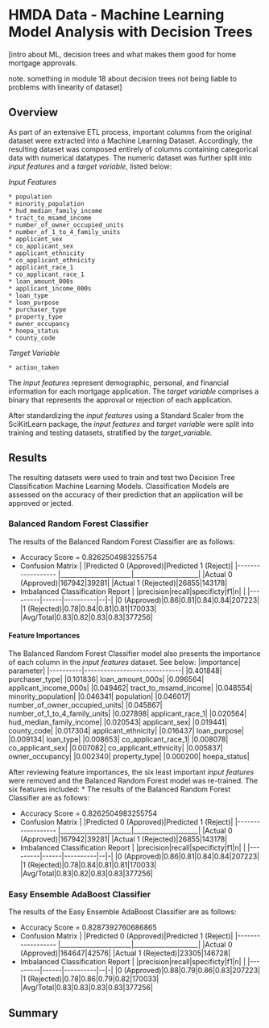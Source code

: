 # HMDA Data - Machine Learning Model Analysis with Decision Trees

[intro about ML, decision trees and what makes them good for home mortgage approvals.

note. something in module 18 about decision trees not being liable to problems with linearity of dataset]

## Overview

As part of an extensive ETL process, important columns from the original dataset were extracted into a Machine Learning Dataset. Accordingly, the resulting dataset was composed entirely of columns containing categorical data with numerical datatypes. The numeric dataset was further split into *input features* and a *target variable*, listed below: 

*Input Features*

    * population
    * minority_population
    * hud_median_family_income
    * tract_to_msamd_income
    * number_of_owner_occupied_units
    * number_of_1_to_4_family_units
    * applicant_sex
    * co_applicant_sex
    * applicant_ethnicity
    * co_applicant_ethnicity
    * applicant_race_1
    * co_applicant_race_1
    * loan_amount_000s
    * applicant_income_000s
    * loan_type
    * loan_purpose
    * purchaser_type
    * property_type
    * owner_occupancy
    * hoepa_status
    * county_code

*Target Variable*

    * action_taken

The *input features* represent demographic, personal, and financial information for each mortgage application. The *target variable* comprises a binary that represents the approval or rejection of each application.

After standardizing the *input features* using a Standard Scaler from the SciKitLearn package, the *input features* and *target variable* were split into training and testing datasets, stratified by the *target_variable.*

## Results

The resulting datasets were used to train and test two Decision Tree Classification Machine Learning Models. Classification Models are assessed on the accuracy of their prediction that an application will be approved or jected. 
### Balanced Random Forest Classifier 

The results of the Balanced Random Forest Classifier are as follows:
* Accuracy Score = 0.8262504983255754
* Confusion Matrix 
    |                   |Predicted 0 (Approved)|Predicted 1 (Reject)|
    |------------------ |______________________|____________________|
    |Actual 0 (Approved)|167942|39281|
    |Actual 1 (Rejected)|26855|143178|
* Imbalanced Classification Report
    | |precision|recall|specificty|f1|n|
    | |---------|------|----------|--|-|
    |0 (Approved)|0.86|0.81|0.84|0.84|207223|
    |1 (Rejected)|0.78|0.84|0.81|0.81|170033|
    |Avg/Total|0.83|0.82|0.83|0.83|377256|

#### Feature Importances 

The Balanced Random Forest Classifier model also presents the importance of each column in the *input features* dataset. See below:
|importance|                     parameter|
|----------|------------------------------|
|0.401848|                  purchaser_type|
|0.101836|                loan_amount_000s|
|0.096564|           applicant_income_000s|
|0.049462|           tract_to_msamd_income|
|0.048554|             minority_population|
|0.046341|                      population|
|0.046017|  number_of_owner_occupied_units|
|0.045867|   number_of_1_to_4_family_units|
|0.027898|                applicant_race_1|
|0.020564|        hud_median_family_income|
|0.020543|                   applicant_sex|
|0.019441|                     county_code|
|0.017304|             applicant_ethnicity|
|0.016437|                    loan_purpose|
|0.009134|                       loan_type|
|0.008653|             co_applicant_race_1|
|0.008078|                co_applicant_sex|
|0.007082|          co_applicant_ethnicity|
|0.005837|                 owner_occupancy|
|0.002340|                   property_type|
|0.000200|                    hoepa_status|

After reviewing feature importances, the six least important *input features* were removed and the Balanced Random Forest model was re-trained. The six features included: 
    *
The results of the Balanced Random Forest Classifier are as follows:
* Accuracy Score = 0.8262504983255754
* Confusion Matrix 
    |                   |Predicted 0 (Approved)|Predicted 1 (Reject)|
    |------------------ |______________________|____________________|
    |Actual 0 (Approved)|167942|39281|
    |Actual 1 (Rejected)|26855|143178|
* Imbalanced Classification Report
    | |precision|recall|specificty|f1|n|
    | |---------|------|----------|--|-|
    |0 (Approved)|0.86|0.81|0.84|0.84|207223|
    |1 (Rejected)|0.78|0.84|0.81|0.81|170033|
    |Avg/Total|0.83|0.82|0.83|0.83|377256|
### Easy Ensemble AdaBoost Classifier 

The results of the Easy Ensemble AdaBoost Classifier are as follows:
* Accuracy Score = 0.8287392760686865
* Confusion Matrix 
    |                   |Predicted 0 (Approved)|Predicted 1 (Reject)|
    |------------------ |______________________|____________________|
    |Actual 0 (Approved)|164647|42576|
    |Actual 1 (Rejected)|23305|146728|
* Imbalanced Classification Report
    | |precision|recall|specificty|f1|n|
    | |---------|------|----------|--|-|
    |0 (Approved)|0.88|0.79|0.86|0.83|207223|
    |1 (Rejected)|0.78|0.86|0.79|0.82|170033|
    |Avg/Total|0.83|0.83|0.83|0.83|377256|

## Summary 
